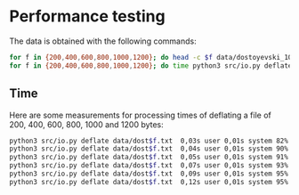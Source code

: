 # Performance testing

The data is obtained with the following commands:

```bash
for f in {200,400,600,800,1000,1200}; do head -c $f data/dostoyevski_100.txt > data/dost$f.txt; done
for f in {200,400,600,800,1000,1200}; do time python3 src/io.py deflate data/dost$f.txt; done
```

## Time

Here are some measurements for processing times of deflating a file of 200, 400, 600, 800, 1000 and 1200 bytes:

```bash
python3 src/io.py deflate data/dost$f.txt  0,03s user 0,01s system 82% cpu 0,052 total
python3 src/io.py deflate data/dost$f.txt  0,04s user 0,01s system 90% cpu 0,051 total
python3 src/io.py deflate data/dost$f.txt  0,05s user 0,01s system 91% cpu 0,068 total
python3 src/io.py deflate data/dost$f.txt  0,07s user 0,01s system 93% cpu 0,087 total
python3 src/io.py deflate data/dost$f.txt  0,09s user 0,01s system 95% cpu 0,106 total
python3 src/io.py deflate data/dost$f.txt  0,12s user 0,01s system 95% cpu 0,138 total
```
